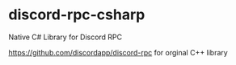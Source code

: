 # discord-rpc-csharp
Native C# Library for Discord RPC

https://github.com/discordapp/discord-rpc for orginal C++ library
